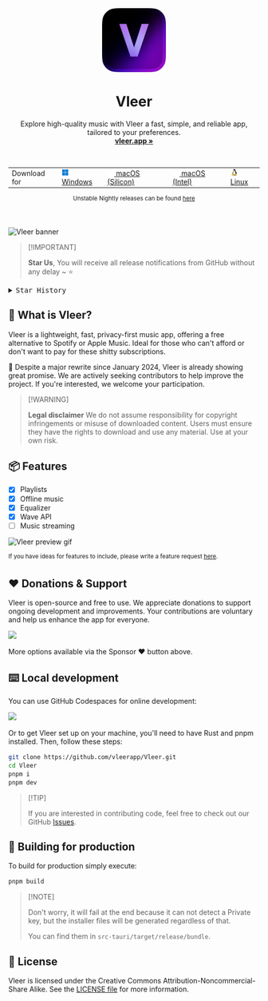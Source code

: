 <div align="center">

<img width="128px" src="src-tauri/icons/128x128@2x.png" />
<h1><b>Vleer</b></h1>

Explore high-quality music with Vleer a fast, simple, and reliable app, tailored to your preferences.
<br>
<a href="https://vleer.app"><strong>vleer.app »</strong></a>

<br>

<table>
  <tbody>
    <tr>
      <td>Download for</td>
      <td>
        <a href="https://github.com/vleerapp/Vleer/releases/download/v0.1.0/Vleer-0.1.0.msi">
          <img src="./public/windows.png"> Windows
        </a>
      </td>
      <td>
        <a href="https://github.com/Vleerapp/Vleer/releases/download/v0.1.0/Vleer-0.1.0.dmg">
          <picture>
            <source media="(prefers-color-scheme: dark)" srcset="./assets/apple-dark.png">
            <img src="./public/apple-dark.png">
          </picture> macOS (Silicon)
        </a>
      </td>
      <td>
        <a href="https://github.com/Vleerapp/Vleer/releases/download/v0.1.0/Vleer-0.1.0.dmg">
          <picture>
            <source media="(prefers-color-scheme: dark)" srcset="./assets/apple-dark.png">
            <img src="./public/apple-dark.png">
          </picture> macOS (Intel)
        </a>
      </td>
      <td>
        <a href="https://github.com/Vleerapp/Vleer/releases/download/v0.1.0/Vleer-0.1.0.AppImage">
          <img src="./public/linux.png"> Linux
        </a>
      </td>
    </tr>
  </tbody>
</table>

<sup>Unstable Nightly releases can be found <a href="https://github.com/vleerapp/Vleer/actions/workflows/build.yml">here</a> </sup>
</div>

<br>

![Vleer banner](https://github.com/vleerapp/Vleer/assets/70103896/f4a619ab-4f4c-4c2f-babe-79a4555a93c5)

> \[!IMPORTANT]
>
> **Star Us**, You will receive all release notifications from GitHub without any delay \~ ⭐️

<details>
  <summary><kbd>Star History</kbd></summary>
  <picture>
    <source media="(prefers-color-scheme: dark)" srcset="https://api.star-history.com/svg?repos=vleerapp/vleer&theme=dark&type=Date">
    <img width="100%" src="https://api.star-history.com/svg?repos=vleerapp/vleer&type=Date">
  </picture>
</details>

## 📀 What is Vleer?

Vleer is a lightweight, fast, privacy-first music app, offering a free alternative to Spotify or Apple Music. Ideal for those who can't afford or don't want to pay for these shitty subscriptions.

🚧 Despite a major rewrite since January 2024, Vleer is already showing great promise. We are actively seeking contributors to help improve the project. If you're interested, we welcome your participation.

> \[!WARNING]
>
> **Legal disclaimer**
> We do not assume responsibility for copyright infringements or misuse of downloaded content. Users must ensure they have the rights to download and use any material. Use at your own risk.

## 📦 Features

- [X] Playlists
- [X] Offline music
- [X] Equalizer
- [X] Wave API
- [ ] Music streaming

![Vleer preview gif](https://github.com/vleerapp/Vleer/assets/70103896/aa9a0be4-0f3f-4cef-b2c4-b9b21602885b)

<sup>If you have ideas for features to include, please write a feature request [here](https://github.com/vleerapp/vleer/issues).</sup>

## ❤️ Donations & Support

Vleer is open-source and free to use. We appreciate donations to support ongoing development and improvements. Your contributions are voluntary and help us enhance the app for everyone.

<a href="https://buymeacoffee.com/pandadev_"><img src="https://img.shields.io/badge/Buy_Me_A_Coffee-FFDD00?style=for-the-badge&logo=buy-me-a-coffee&logoColor=black"/></a>

More options available via the Sponsor ❤️ button above.

## ⌨️ Local development

You can use GitHub Codespaces for online development:

[![][codespaces-shield]][codespaces-link]

Or to get Vleer set up on your machine, you'll need to have Rust and pnpm installed. Then, follow these steps:

```zsh
git clone https://github.com/vleerapp/Vleer.git
cd Vleer
pnpm i
pnpm dev
```

> \[!TIP]
>
> If you are interested in contributing code, feel free to check out our GitHub [Issues](https://github.com/vleerapp/Vleer/issues).

## 🔨 Building for production

To build for production simply execute:

```zsh
pnpm build
```

> \[!NOTE]
>
> Don't worry, it will fail at the end because it can not detect a Private key, but the installer files will be generated regardless of that.
>
> You can find them in `src-tauri/target/release/bundle`.

## 📝 License

Vleer is licensed under the Creative Commons Attribution-Noncommercial-Share Alike. See the [LICENSE file](./LICENCE) for more information.

[codespaces-link]: https://codespaces.new/vleerapp/vleer
[codespaces-shield]: https://github.com/codespaces/badge.svg
